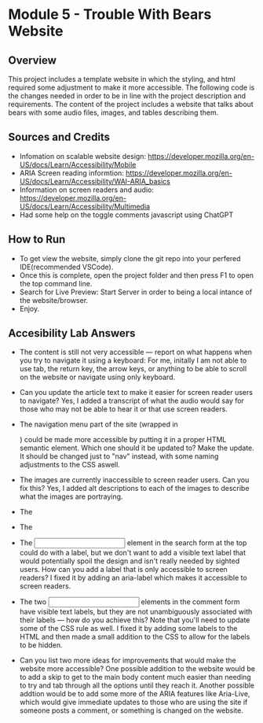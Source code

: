 # Module 5 - Trouble With Bears Website

## Overview

This project includes a template website in which the styling, and html required some adjustment to make it more accessible. The following code is the changes needed in order to be in line
with the project description and requirements. The content of the project includes a website that talks about bears with some audio files, images, and tables describing them.

## Sources and Credits

- Infomation on scalable website design: https://developer.mozilla.org/en-US/docs/Learn/Accessibility/Mobile
- ARIA Screen reading informtion: https://developer.mozilla.org/en-US/docs/Learn/Accessibility/WAI-ARIA_basics
- Information on screen readers and audio: https://developer.mozilla.org/en-US/docs/Learn/Accessibility/Multimedia
- Had some help on the toggle comments javascript using ChatGPT

## How to Run

- To get view the website, simply clone the git repo into your perfered IDE(recommended VSCode).
- Once this is complete, open the project folder and then press F1 to open the top command line.
- Search for Live Preview: Start Server in order to being a local intance of the website/browser.
- Enjoy.


## Accesibility Lab Answers

- The content is still not very accessible — report on what happens when you try to navigate it using a keyboard:
    For me, initally I am not able to use tab, the return key, the arrow keys, or anything to be able to scroll on the website or navigate using only keyboard.

- Can you update the article text to make it easier for screen reader users to navigate?
    Yes, I added a transcript of what the audio would say for those who may not be able to hear it or that use screen readers.

- The navigation menu part of the site (wrapped in <div class="nav"></div>) could be made more accessible by putting it in a proper HTML semantic element. Which one should it be updated to? Make the update.
    It should be changed just to "nav" instead, with some naming adjustments to the CSS aswell.

- The images are currently inaccessible to screen reader users. Can you fix this?
    Yes, I added alt descriptions to each of the images to describe what the images are portraying.

- The <audio> player isn't accessible to hearing impaired (deaf) people — can you add some kind of accessible alternative for these users?
    As stated before, there is now some more transcripts and alternate descriptions in order for deaf people to still see what is being said. This also applies to those who use screenreaders.

- The <audio> player isn't accessible to those using older browsers that don't support HTML audio. How can you allow them to still access the audio?
    I added a sample download link so that users would be able to download the raw audio, instead of needing to access it only through the website.

- The <input> element in the search form at the top could do with a label, but we don't want to add a visible text label that would potentially spoil the design and isn't really needed by sighted users. How can you add a label that is only accessible to screen readers?
    I fixed it by adding an aria-label which makes it accessible to screen readers.

- The two <input> elements in the comment form have visible text labels, but they are not unambiguously associated with their labels — how do you achieve this? Note that you'll need to update some of the CSS rule as well.
    I fixed it by adding some labels to the HTML and then made a small addition to the CSS to allow for the labels to be hidden.

- Can you list two more ideas for improvements that would make the website more accessible?
    One possible addition to the website would be to add a skip to get to the main body content much easier than needing to try and tab through all the options until they reach it.
    Another possible addtion would be to add some more of the ARIA features like Aria-Live, which would give immediate updates to those who are using the site if someone posts a comment, or something is changed on the website.
